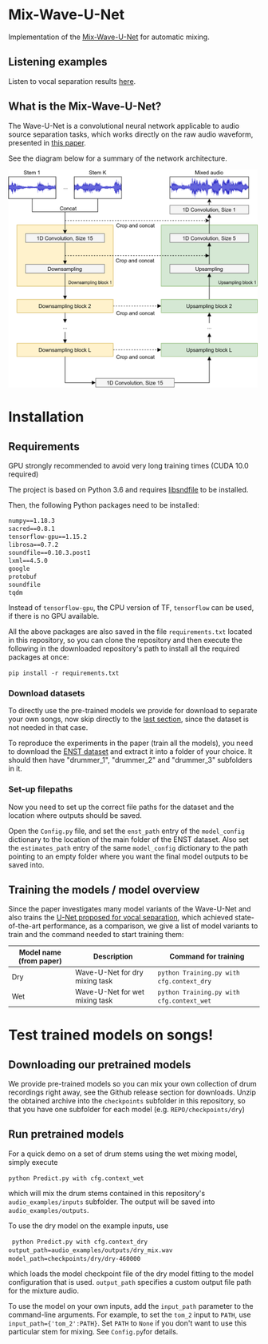 # Mix-Wave-U-Net
Implementation of the [Mix-Wave-U-Net](https://arxiv.org/abs/1806.03185) for automatic mixing.

## Listening examples

Listen to vocal separation results [here](audio_examples/outputs/).

## What is the Mix-Wave-U-Net?
The Wave-U-Net is a convolutional neural network applicable to audio source separation tasks, which works directly on the raw audio waveform, presented in [this paper](https://arxiv.org/abs/1806.03185).

<TODO Mix-Wave-U-Net is....> 

See the diagram below for a summary of the network architecture.

<img src="./mixwaveunet.png" width="500">

# Installation

## Requirements

GPU strongly recommended to avoid very long training times (CUDA 10.0 required)

The project is based on Python 3.6 and requires [libsndfile](http://mega-nerd.com/libsndfile/) to be installed.

Then, the following Python packages need to be installed:

```
numpy==1.18.3
sacred==0.8.1
tensorflow-gpu==1.15.2
librosa==0.7.2
soundfile==0.10.3.post1
lxml==4.5.0
google
protobuf
soundfile
tqdm
```

Instead of ``tensorflow-gpu``, the CPU version of TF, ``tensorflow`` can be used, if there is no GPU available.

All the above packages are also saved in the file ``requirements.txt`` located in this repository, so you can clone the repository and then execute the following in the downloaded repository's path to install all the required packages at once:

``pip install -r requirements.txt``

### Download datasets

To directly use the pre-trained models we provide for download to separate your own songs, now skip directly to the [last section](#test), since the dataset is not needed in that case.

To reproduce the experiments in the paper (train all the models), you need to download the [ENST dataset](https://sigsep.github.io/datasets/musdb.html) and extract it into a folder of your choice. It should then have "drummer_1", "drummer_2" and "drummer_3" subfolders in it.

### Set-up filepaths

Now you need to set up the correct file paths for the dataset and the location where outputs should be saved.

Open the ``Config.py`` file, and set the ``enst_path`` entry of the ``model_config`` dictionary to the location of the main folder of the ENST dataset.
Also set the ``estimates_path`` entry of the same ``model_config`` dictionary to the path pointing to an empty folder where you want the final model outputs to be saved into.

## Training the models / model overview

Since the paper investigates many model variants of the Wave-U-Net and also trains the [U-Net proposed for vocal separation](https://ismir2017.smcnus.org/wp-content/uploads/2017/10/171_Paper.pdf), which achieved state-of-the-art performance, as a comparison, we give a list of model variants to train and the command needed to start training them:

| Model name (from paper) | Description                                             | Command for training                          |
|-------------------------|---------------------------------------------------------|--------------------------------------|
| Dry                      | Wave-U-Net for dry mixing task                         |``python Training.py with cfg.context_dry``                            |
| Wet                      | Wave-U-Net for wet mixing task                         | ``python Training.py with cfg.context_wet``         |

# <a name="test"></a> Test trained models on songs!

## Downloading our pretrained models

We provide pre-trained models so you can mix your own collection of drum recordings right away, see the Github release section for downloads.
Unzip the obtained archive into the ``checkpoints`` subfolder in this repository, so that you have one subfolder for each model (e.g. ``REPO/checkpoints/dry``)

## Run pretrained models

For a quick demo on a set of drum stems using the wet mixing model, simply execute

`` python Predict.py with cfg.context_wet ``

which will mix the drum stems contained in this repository's ``audio_examples/inputs`` subfolder. The output will be saved into ``audio_examples/outputs``.

To use the dry model on the example inputs, use

`` python Predict.py with cfg.context_dry output_path=audio_examples/outputs/dry_mix.wav model_path=checkpoints/dry/dry-460000``

which loads the model checkpoint file of the dry model fitting to the model configuration that is used.
``output_path`` specifies a custom output file path for the mixture audio.

To use the model on your own inputs, add the ``input_path`` parameter to the command-line arguments. For example, to set the ``tom_2`` input to ``PATH``, use ``input_path={'tom_2':PATH}``. Set ``PATH`` to ``None`` if you don't want to use this particular stem for mixing. See ``Config.py``for details.  